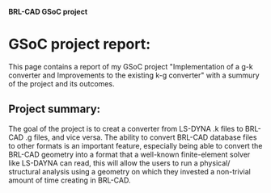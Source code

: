  **BRL-CAD GSoC project**

# GSoC project report: 
This page contains a report of my GSoC project "Implementation of a g-k converter and Improvements to the existing k-g converter" with a summury of the project and its outcomes. 
## Project summary: 
The goal of the project is to creat a converter from LS-DYNA .k files to BRL-CAD .g files, and vice versa. The ability to convert BRL-CAD database files to other formats is an important feature, especially being able to convert the BRL-CAD geometry into a format that a well-known finite-element solver like LS-DAYNA can read, this will allow the users to run a physical/ structural analysis using a geometry on which they invested a non-trivial amount of time creating in BRL-CAD. 
